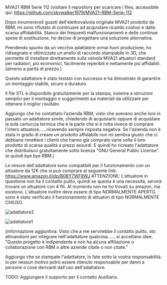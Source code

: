 MVA21 RBM Serie 112
(visitare il repository per scaricare i files, accessibile qui: https://github.com/skywalker1979/MVA21-RBM-Serie-112


Dopo innumerevoli guasti dell'elettrovalvola originale MVA21 prodotta da RBM, mi sono rifiutato di continuare ad acquistare ricambi costosi e dalla scarsa affidabilità. Stanco dei frequenti malfunzionamenti e delle continue spese di sostituzione, ho deciso di progettare una soluzione alternativa.

Prendendo spunto da un vecchio adattatore ormai fuori produzione, ho ridisegnato e ottimizzato un anello di raccordo stampabile in 3D, che permette di installare direttamente sulla valvola MVA21 attuatori standard per radiatori, più economici, facilmente reperibili e nettamente più affidabili. (almeno a parità di prezzo.)

Questo adattatore è stato testato con successo e ha dimostrato di garantire un montaggio stabile, sicuro e duraturo.


Il file STL è disponibile gratuitamente per la stampa, insieme a istruzioni semplici per il montaggio e suggerimenti sui materiali da utilizzare per ottenere il miglior risultato.

Aggiungo che ho contattato l'azienda RBM, visto che avevano anche loro in passato un adattatore simile, chiedendo di acquistarlo oppure di acquistare la sola cartuccia termica che è la parte che si è rotta invece di comprare l'intero attuatore......ricevendo sempre risposta negativa. Se l'azienda non è stata in grado di creare un prodotto affidabile non mi sembra giusto che ci debbano rimettere i clienti che hanno già comprato varie volte il loro prodotto di scarsa qualità a prezzi assurdi. 
E quindi ho ricreato l'adattatore che distribuisco gratuitamente sotto licenza "GNU General Public License".  (e quindi bye bye RBM.)

Le misure dell'adattatore sono compatibili per il funzionamento con un attuatore da 12€ che si può comprare al seguente link:
https://www.amazon.it/dp/B0BY7WF8WJ
ATTENZIONE: L'attuatore in questione non ha il contatto pulito, quindi se questa è una necessità, servirà trovare un attuatore con 4 fili. Al momento non ne ho trovati su amazon, ma esistono.
L'attuatore inoltre deve essere di tipo NORMALMENTE APERTO. sono è stato verificato il funzionamento di attuatori di tipo NORMALMENTE CHIUSO.

![adattatore2](https://github.com/user-attachments/assets/e64fc197-f4be-4244-8ba9-988e3f6ed970)

![adattatore1](https://github.com/user-attachments/assets/ee03c7b8-dc8b-4b9f-bd62-d2457aa1c160)





(informazione aggiuntiva: Visto che a me servirebbe il contatto pulito, sto attivandomi per integrare nell'adattatore qualcosa.......si accettano idee.
"Questo progetto è indipendente e non ha alcuna affiliazione o collaborazione con RBM o altre aziende citate o non citate."

Aggiungo che se stampate l'adattatore, lo fate sotto la vostra responsabilità. 
Io per nessun motivo potrò essere ritenuto responsabile per danni a persone o cose derivanti dall'uso dell'adattatore.


TODO: Aggiungere il supporto per il contatto Ausiliario.
